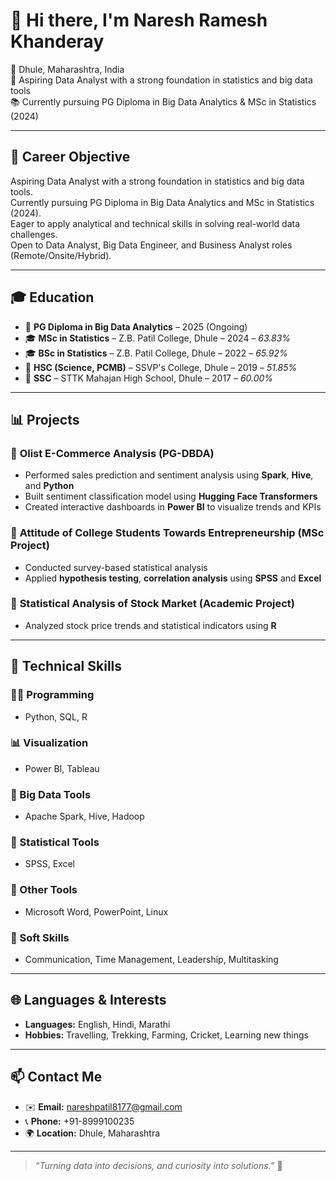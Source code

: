 # 👋 Hi there, I'm Naresh Ramesh Khanderay

📍 Dhule, Maharashtra, India  
🎯 Aspiring Data Analyst with a strong foundation in statistics and big data tools  
📚 Currently pursuing PG Diploma in Big Data Analytics & MSc in Statistics (2024)

---

## 🎯 Career Objective

Aspiring Data Analyst with a strong foundation in statistics and big data tools.  
Currently pursuing PG Diploma in Big Data Analytics and MSc in Statistics (2024).  
Eager to apply analytical and technical skills in solving real-world data challenges.  
Open to Data Analyst, Big Data Engineer, and Business Analyst roles (Remote/Onsite/Hybrid).

---

## 🎓 Education

- 📘 **PG Diploma in Big Data Analytics** – 2025 (Ongoing)  
- 🎓 **MSc in Statistics** – Z.B. Patil College, Dhule – 2024 – *63.83%*  
- 🎓 **BSc in Statistics** – Z.B. Patil College, Dhule – 2022 – *65.92%*  
- 🧪 **HSC (Science, PCMB)** – SSVP's College, Dhule – 2019 – *51.85%*  
- 📘 **SSC** – STTK Mahajan High School, Dhule – 2017 – *60.00%*

---

## 📊 Projects

### 🔹 **Olist E-Commerce Analysis (PG-DBDA)**
- Performed sales prediction and sentiment analysis using **Spark**, **Hive**, and **Python**
- Built sentiment classification model using **Hugging Face Transformers**
- Created interactive dashboards in **Power BI** to visualize trends and KPIs

### 🔹 **Attitude of College Students Towards Entrepreneurship (MSc Project)**
- Conducted survey-based statistical analysis
- Applied **hypothesis testing**, **correlation analysis** using **SPSS** and **Excel**

### 🔹 **Statistical Analysis of Stock Market (Academic Project)**
- Analyzed stock price trends and statistical indicators using **R**

---

## 💼 Technical Skills

### 👨‍💻 Programming
- Python, SQL, R

### 📊 Visualization
- Power BI, Tableau

### 🏢 Big Data Tools
- Apache Spark, Hive, Hadoop

### 🧮 Statistical Tools
- SPSS, Excel

### 🔧 Other Tools
- Microsoft Word, PowerPoint, Linux

### 🧠 Soft Skills
- Communication, Time Management, Leadership, Multitasking

---

## 🌐 Languages & Interests

- **Languages:** English, Hindi, Marathi  
- **Hobbies:** Travelling, Trekking, Farming, Cricket, Learning new things

---

## 📫 Contact Me

- ✉️ **Email:** nareshpatil8177@gmail.com  
- 📞 **Phone:** +91-8999100235  
- 🌍 **Location:** Dhule, Maharashtra  
<!-- You can add LinkedIn or Portfolio links below if available -->
<!-- - 💼 [LinkedIn](#) -->

---

> _“Turning data into decisions, and curiosity into solutions.”_ 🚀
